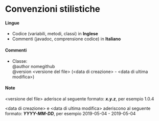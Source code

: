 # Convenzioni stilistiche
#### Lingue
- Codice (variabili, metodi, classi) in **Inglese**
- Commenti (javadoc, comprensione codice) in **Italiano**

#### Commenti
- Classe: <br>
  @author nomegithub <br>
  @version <versione del file\> (<data di creazione\> - <data di ultima modifica\>)

#### Note
<versione del file\> aderisce al seguente formato: ***x.y.z***, per esempio 1.0.4

<data di creazione\> e <data di ultima modifica\> aderiscono al seguente formato: ***YYYY-MM-DD***, per esempio 2019-05-04 - 2019-05-04
